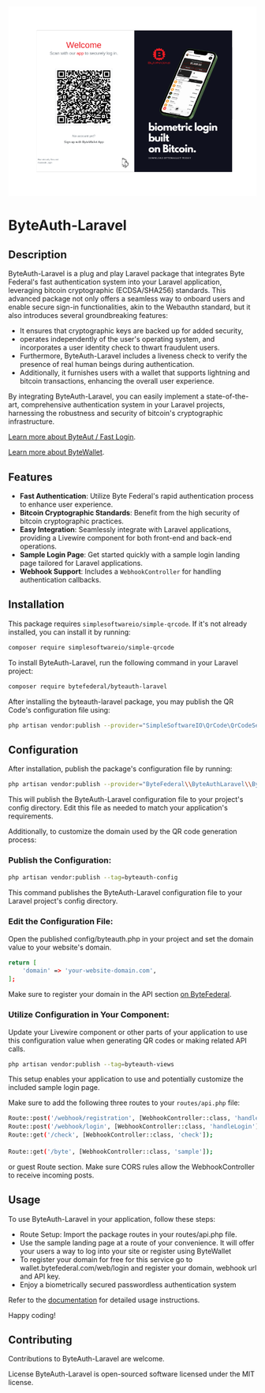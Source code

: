 ![ByteAuth-Laravel Logo](byteauth-laravel.png)

# ByteAuth-Laravel

## Description

ByteAuth-Laravel is a plug and play Laravel package that integrates Byte Federal's fast authentication system into your Laravel application, leveraging bitcoin cryptographic (ECDSA/SHA256) standards. This advanced package not only offers a seamless way to onboard users and enable secure sign-in functionalities, akin to the Webauthn standard, but it also introduces several groundbreaking features: 

- It ensures that cryptographic keys are backed up for added security, 
- operates independently of the user's operating system, and incorporates a user identity check to thwart fraudulent users.
- Furthermore, ByteAuth-Laravel includes a liveness check to verify the presence of real human beings during authentication.
- Additionally, it furnishes users with a wallet that supports lightning and bitcoin transactions, enhancing the overall user experience.

By integrating ByteAuth-Laravel, you can easily implement a state-of-the-art, comprehensive authentication system in your Laravel projects, harnessing the robustness and security of bitcoin's cryptographic infrastructure.

[Learn more about ByteAut / Fast Login](https://fast.bytefederal.com).

[Learn more about ByteWallet](https://www.bytefederal.com/bytewallet).

## Features

- **Fast Authentication**: Utilize Byte Federal's rapid authentication process to enhance user experience.
- **Bitcoin Cryptographic Standards**: Benefit from the high security of bitcoin cryptographic practices.
- **Easy Integration**: Seamlessly integrate with Laravel applications, providing a Livewire component for both front-end and back-end operations.
- **Sample Login Page**: Get started quickly with a sample login landing page tailored for Laravel applications.
- **Webhook Support**: Includes a `WebhookController` for handling authentication callbacks.

## Installation

This package requires `simplesoftwareio/simple-qrcode`. If it's not already installed, you can install it by running:

```bash
composer require simplesoftwareio/simple-qrcode
```

To install ByteAuth-Laravel, run the following command in your Laravel project:

```bash
composer require bytefederal/byteauth-laravel
```

After installing the byteauth-laravel package, you may publish the QR Code's configuration file using:

```bash
php artisan vendor:publish --provider="SimpleSoftwareIO\QrCode\QrCodeServiceProvider"
```

## Configuration
After installation, publish the package's configuration file by running:

```bash
php artisan vendor:publish --provider="ByteFederal\\ByteAuthLaravel\\ByteAuthServiceProvider"
```
This will publish the ByteAuth-Laravel configuration file to your project's config directory. Edit this file as needed to match your application's requirements.

Additionally, to customize the domain used by the QR code generation process:

### Publish the Configuration:

```bash
php artisan vendor:publish --tag=byteauth-config
```

This command publishes the ByteAuth-Laravel configuration file to your Laravel project's config directory.

### Edit the Configuration File:
Open the published config/byteauth.php in your project and set the domain value to your website's domain.

```bash
return [
    'domain' => 'your-website-domain.com',
];
```

Make sure to register your domain in the API section [on ByteFederal](https://wallet.bytefederal.com/web/login).

### Utilize Configuration in Your Component:
Update your Livewire component or other parts of your application to use this configuration value when generating QR codes or making related API calls.

```bash
php artisan vendor:publish --tag=byteauth-views
```

This setup enables your application to use and potentially customize the included sample login page.

Make sure to add the following three routes to your `routes/api.php` file:

```bash
Route::post('/webhook/registration', [WebhookController::class, 'handleRegistration']);
Route::post('/webhook/login', [WebhookController::class, 'handleLogin']);
Route::get('/check', [WebhookController::class, 'check']);

Route::get('/byte', [WebhookController::class, 'sample']);
```

or guest Route section. Make sure CORS rules allow the WebhookController to receive incoming posts. 

## Usage
To use ByteAuth-Laravel in your application, follow these steps:

- Route Setup: Import the package routes in your routes/api.php file.
- Use the sample landing page at a route of your convenience. It will offer your users a way to log into your site or register using ByteWallet
- To register your domain for free for this service go to wallet.bytefederal.com/web/login and register your domain, webhook url and API key.
- Enjoy a biometrically secured passwordless authentication system

Refer to the [documentation](https://fast.bytefederal.com) for detailed usage instructions.

Happy coding!

## Contributing
Contributions to ByteAuth-Laravel are welcome.

License
ByteAuth-Laravel is open-sourced software licensed under the MIT license.
